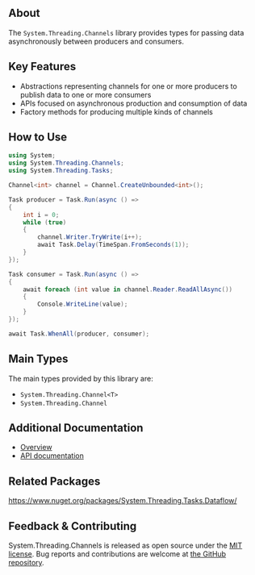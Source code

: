 ﻿## About

<!-- A description of the package and where one can find more documentation -->

The `System.Threading.Channels` library provides types for passing data asynchronously between producers and consumers.

## Key Features

<!-- The key features of this package -->

* Abstractions representing channels for one or more producers to publish data to one or more consumers
* APIs focused on asynchronous production and consumption of data
* Factory methods for producing multiple kinds of channels

## How to Use

<!-- A compelling example on how to use this package with code, as well as any specific guidelines for when to use the package -->

```C#
using System;
using System.Threading.Channels;
using System.Threading.Tasks;

Channel<int> channel = Channel.CreateUnbounded<int>();

Task producer = Task.Run(async () =>
{
    int i = 0;
    while (true)
    {
        channel.Writer.TryWrite(i++);
        await Task.Delay(TimeSpan.FromSeconds(1));
    }
});

Task consumer = Task.Run(async () =>
{
    await foreach (int value in channel.Reader.ReadAllAsync())
    {
        Console.WriteLine(value);
    }
});

await Task.WhenAll(producer, consumer);
```

## Main Types

<!-- The main types provided in this library -->

The main types provided by this library are:

* `System.Threading.Channel<T>`
* `System.Threading.Channel`

## Additional Documentation

<!-- Links to further documentation. Remove conceptual documentation if not available for the library. -->

* [Overview](https://devblogs.microsoft.com/dotnet/an-introduction-to-system-threading-channels/)
* [API documentation](https://learn.microsoft.com/dotnet/api/system.threading.channels)

## Related Packages

<!-- The related packages associated with this package -->

https://www.nuget.org/packages/System.Threading.Tasks.Dataflow/

## Feedback & Contributing

<!-- How to provide feedback on this package and contribute to it -->

System.Threading.Channels is released as open source under the [MIT license](https://licenses.nuget.org/MIT). Bug reports and contributions are welcome at [the GitHub repository](https://github.com/dotnet/runtime).